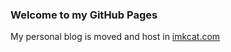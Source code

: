 ### Welcome to my GitHub Pages

My personal blog is moved and host in [imkcat.com](https://imkcat.com)